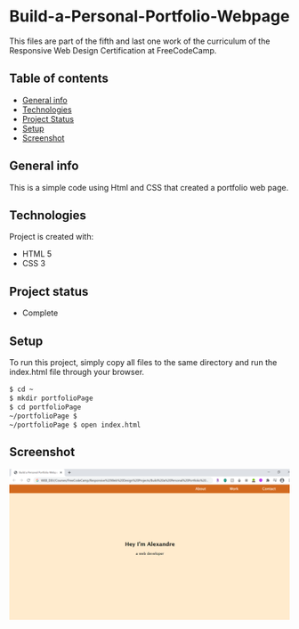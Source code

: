 # Build-a-Personal-Portfolio-Webpage
This files are part of the fifth and last one work of the curriculum of the Responsive Web Design Certification at FreeCodeCamp.

## Table of contents
* [General info](#general-info)
* [Technologies](#technologies)
* [Project Status](#project-status)
* [Setup](#setup)
* [Screenshot](#screenshot)

## General info
This is a simple code using Html and CSS that created a portfolio web page.
	
## Technologies
Project is created with:
* HTML 5
* CSS 3

## Project status
* Complete
	
## Setup
To run this project, simply copy all files to the same directory and run the index.html file through your browser.

```
$ cd ~
$ mkdir portfolioPage
$ cd portfolioPage
~/portfolioPage $
~/portfolioPage $ open index.html
```

## Screenshot
![Alt text](/portfolioPage-screenShot.png?raw=true)
